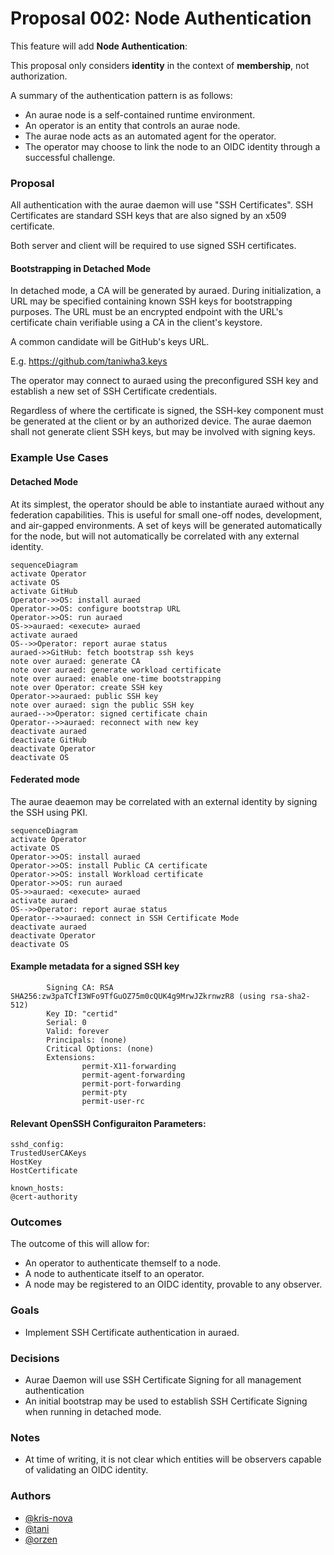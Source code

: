 # Proposal 002: Node Authentication

This feature will add **Node Authentication**:

This proposal only considers **identity** in the context of **membership**, not
authorization.

A summary of the authentication pattern is as follows:

* An aurae node is a self-contained runtime environment.
* An operator is an entity that controls an aurae node.
* The aurae node acts as an automated agent for the operator.
* The operator may choose to link the node to an OIDC identity through a
  successful challenge.

### Proposal
All authentication with the aurae daemon will use "SSH Certificates". SSH
Certificates are standard SSH keys that are also signed by an x509 certificate.

Both server and client will be required to use signed SSH certificates.

#### Bootstrapping in Detached Mode
In detached mode, a CA will be generated by auraed. During initialization, a
URL may be specified containing known SSH keys for bootstrapping purposes. The
URL must be an encrypted endpoint with the URL's certificate chain verifiable
using a CA in the client's keystore.

A common candidate will be GitHub's keys URL.

E.g. https://github.com/taniwha3.keys

The operator may connect to auraed using the preconfigured SSH key and
establish a new set of SSH Certificate credentials.

Regardless of where the certificate is signed, the SSH-key component must be
generated at the client or by an authorized device. The aurae daemon shall not
generate client SSH keys, but may be involved with signing keys.

### Example Use Cases

#### Detached Mode
At its simplest, the operator should be able to instantiate auraed without any
federation capabilities. This is useful for small one-off nodes, development,
and air-gapped environments. A set of keys will be generated automatically for
the node, but will not automatically be correlated with any external identity.

```mermaid
sequenceDiagram
activate Operator
activate OS
activate GitHub
Operator->>OS: install auraed
Operator->>OS: configure bootstrap URL
Operator->>OS: run auraed
OS->>auraed: <execute> auraed
activate auraed
OS-->>Operator: report aurae status
auraed->>GitHub: fetch bootstrap ssh keys
note over auraed: generate CA
note over auraed: generate workload certificate
note over auraed: enable one-time bootstrapping
note over Operator: create SSH key
Operator->>auraed: public SSH key
note over auraed: sign the public SSH key
auraed-->>Operator: signed certificate chain
Operator-->>auraed: reconnect with new key
deactivate auraed
deactivate GitHub
deactivate Operator
deactivate OS
```

#### Federated mode
The aurae deaemon may be correlated with an external identity by signing the
SSH using PKI.

```mermaid
sequenceDiagram
activate Operator
activate OS
Operator->>OS: install auraed
Operator->>OS: install Public CA certificate
Operator->>OS: install Workload certificate
Operator->>OS: run auraed
OS->>auraed: <execute> auraed
activate auraed
OS-->>Operator: report aurae status
Operator-->>auraed: connect in SSH Certificate Mode
deactivate auraed
deactivate Operator
deactivate OS
```



#### Example metadata for a signed SSH key

```
        Signing CA: RSA SHA256:zw3paTCfI3WFo9TfGuOZ75m0cQUK4g9MrwJZkrnwzR8 (using rsa-sha2-512)
        Key ID: "certid"
        Serial: 0
        Valid: forever
        Principals: (none)
        Critical Options: (none)
        Extensions:
                permit-X11-forwarding
                permit-agent-forwarding
                permit-port-forwarding
                permit-pty
                permit-user-rc
```

#### Relevant OpenSSH Configuraiton Parameters:
```
sshd_config:
TrustedUserCAKeys
HostKey
HostCertificate

known_hosts:
@cert-authority
```

### Outcomes

The outcome of this will allow for:
* An operator to authenticate themself to a node.
* A node to authenticate itself to an operator.
* A node may be registered to an OIDC identity, provable to any observer.


### Goals

 - Implement SSH Certificate authentication in auraed.

### Decisions

 - Aurae Daemon will use SSH Certificate Signing for all management
   authentication
 - An initial bootstrap may be used to establish SSH Certificate Signing
   when running in detached mode.

### Notes

* At time of writing, it is not clear which entities
  will be observers capable of validating an OIDC identity.


### Authors

 - [@kris-nova](https://github.com/kris-nova)
 - [@tani](https://github.com/taniwha3)
 - [@orzen](https://github.com/orzen)
